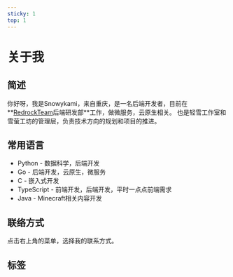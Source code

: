 ```yaml
---
sticky: 1
top: 1
---
```


# 关于我

## 简述

你好呀，我是Snowykami，来自重庆，是一名后端开发者，目前在**[RedrockTeam](https://redrock.team)后端研发部**工作，做微服务，云原生相关。
也是轻雪工作室和雪萤工坊的管理层，负责技术方向的规划和项目的推进。

## 常用语言
- Python - 数据科学，后端开发
- Go - 后端开发，云原生，微服务
- C - 嵌入式开发
- TypeScript - 前端开发，后端开发，平时一点点前端需求
- Java - Minecraft相关内容开发

## 联络方式
点击右上角的菜单，选择我的联系方式。

## 标签
<TagsBar />

<script setup lang="ts">
import TagsBar from '../.vitepress/comps/TagsBar.vue'
</script>